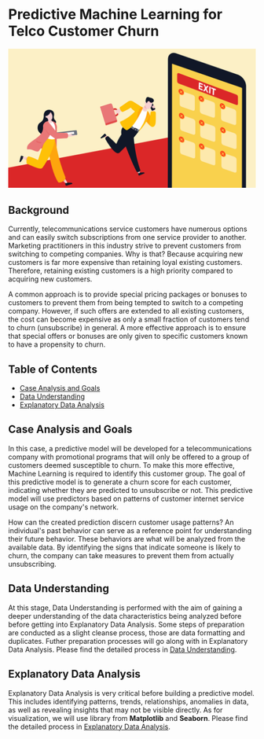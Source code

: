 # Predictive Machine Learning for Telco Customer Churn
![Project Logo](banner.jpg)

## Background
Currently, telecommunications service customers have numerous options and can easily switch subscriptions from one service provider to another. Marketing practitioners in this industry strive to prevent customers from switching to competing companies. Why is that? Because acquiring new customers is far more expensive than retaining loyal existing customers. Therefore, retaining existing customers is a high priority compared to acquiring new customers.

A common approach is to provide special pricing packages or bonuses to customers to prevent them from being tempted to switch to a competing company. However, if such offers are extended to all existing customers, the cost can become expensive as only a small fraction of customers tend to churn (unsubscribe) in general. A more effective approach is to ensure that special offers or bonuses are only given to specific customers known to have a propensity to churn.

## Table of Contents
- [Case Analysis and Goals](#case-analysis-and-goals)
- [Data Understanding](#data-understanding)
- [Explanatory Data Analysis](#explanatory-data-analysis)

## Case Analysis and Goals
In this case, a predictive model will be developed for a telecommunications company with promotional programs that will only be offered to a group of customers deemed susceptible to churn. To make this more effective, Machine Learning is required to identify this customer group. The goal of this predictive model is to generate a churn score for each customer, indicating whether they are predicted to unsubscribe or not. This predictive model will use predictors based on patterns of customer internet service usage on the company's network.

How can the created prediction discern customer usage patterns? An individual's past behavior can serve as a reference point for understanding their future behavior. These behaviors are what will be analyzed from the available data. By identifying the signs that indicate someone is likely to churn, the company can take measures to prevent them from actually unsubscribing.

## Data Understanding
At this stage, Data Understanding is performed with the aim of gaining a deeper understanding of the data characteristics being analyzed before before getting into Explanatory Data Analysis. Some steps of preparation are conducted as a slight cleanse process, those are data formatting and duplicates. Futher preparation processes will go along with in Explanatory Data Analysis. Please find the detailed process in [Data Understanding](Data_Understanding.ipynb).

## Explanatory Data Analysis
Explanatory Data Analysis is very critical before building a predictive model. This includes identifying patterns, trends, relationships, anomalies in data, as well as revealing insights that may not be visible directly. As for visualization, we will use library from **Matplotlib** and **Seaborn**. Please find the detailed process in [Explanatory Data Analysis](Explanatory_Data_Analysis.ipynb).
